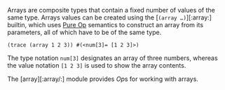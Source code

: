 Arrays are composite types that contain a fixed number of values of the same
type. Arrays values can be created using the [`(array …)`][:array:] builtin,
which uses [Pure Op](04-2_pure-operators.html) semantics to construct an array
from its parameters, all of which have to be of the same type.

    (trace (array 1 2 3)) #(<num[3]= [1 2 3]>)

The type notation `num[3]` designates an array of three numbers, whereas the
value notation `[1 2 3]` is used to show the array contents.

The [array][:array/:] module provides *Op*s for working with arrays.
